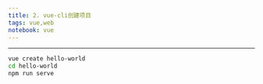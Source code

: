 ```yaml
---
title: 2. vue-cli创建项目
tags: vue,web
notebook: vue
---
```




-----


```sh
vue create hello-world
cd hello-world
npm run serve


```













